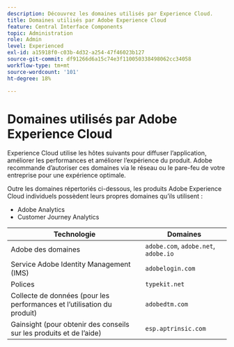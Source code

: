 ```yaml
---
description: Découvrez les domaines utilisés par Experience Cloud.
title: Domaines utilisés par Adobe Experience Cloud
feature: Central Interface Components
topic: Administration
role: Admin
level: Experienced
exl-id: a15918f0-c03b-4d32-a254-47f46023b127
source-git-commit: df91266d6a15c74e3f110050338498062cc34058
workflow-type: tm+mt
source-wordcount: '101'
ht-degree: 18%

---
```


# Domaines utilisés par Adobe Experience Cloud

Experience Cloud utilise les hôtes suivants pour diffuser l’application, améliorer les performances et améliorer l’expérience du produit. Adobe recommande d’autoriser ces domaines via le réseau ou le pare-feu de votre entreprise pour une expérience optimale.

Outre les domaines répertoriés ci-dessous, les produits Adobe Experience Cloud individuels possèdent leurs propres domaines qu’ils utilisent :

* Adobe Analytics
* Customer Journey Analytics

| Technologie | Domaines |
| --- | --- |
| Adobe des domaines | `adobe.com`, `adobe.net`, `adobe.io` |
| Service Adobe Identity Management (IMS) | `adobelogin.com` |
| Polices | `typekit.net` |
| Collecte de données (pour les performances et l’utilisation du produit) | `adobedtm.com` |
| Gainsight (pour obtenir des conseils sur les produits et de lʼaide) | `esp.aptrinsic.com` |
